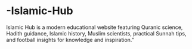 # -Islamic-Hub
Islamic Hub is a modern educational website featuring Quranic science, Hadith guidance, Islamic history, Muslim scientists, practical Sunnah tips, and football insights for knowledge and inspiration.”
